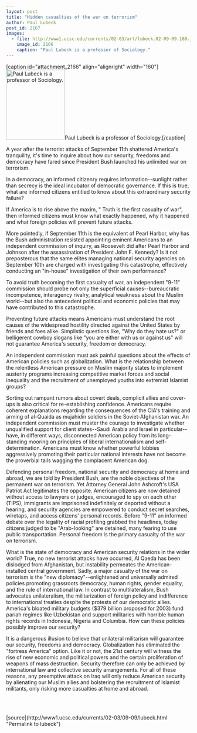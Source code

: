 ```yaml
---
layout: post
title: "Hidden casualties of the war on terrorism"
author: Paul Lubeck
post_id: 2167
images:
  - file: http://www1.ucsc.edu/currents/02-03/art/lubeck.02-09-09.160.jpg
    image_id: 2166
    caption: "Paul Lubeck is a professor of Sociology."
---
```


[caption id="attachment_2166" align="alignright" width="160"]<a href="http://localhost/mysite/wp-content/uploads/2002/09/lubeck.02-09-09.160.jpg"><img class="size-full wp-image-2166" src="http://localhost/mysite/wp-content/uploads/2002/09/lubeck.02-09-09.160.jpg" alt="Paul Lubeck is a professor of Sociology." width="160" height="190" /></a>Paul Lubeck is a professor of Sociology.[/caption]
<p>
  A year after the terrorist attacks of September 11th shattered America's tranquility, it's time to inquire about how our security, freedoms and democracy have fared since President Bush launched his unlimited war on terrorism.
</p>
<p>
  In a democracy, an informed citizenry requires information--sunlight rather than secrecy is the ideal incubator of democratic governance. If this is true, what are informed citizens entitled to know about this extraordinary security failure?
</p>
<p>
  If America is to rise above the maxim, " Truth is the first casualty of war", then informed citizens must know what exactly happened, why it happened and what foreign policies will prevent future attacks.
</p>
<p>
  More pointedly, if September 11th is the equivalent of Pearl Harbor, why has the Bush administration resisted appointing eminent Americans to an independent commission of inquiry, as Roosevelt did after Pearl Harbor and Johnson after the assassination of President John F. Kennedy? Is it not preposterous that the same elites managing national security agencies on September 10th are charged with investigating this catastrophe, effectively conducting an "in-house" investigation of their own performance?<br>
</p>
<p>
  To avoid truth becoming the first casualty of war, an independent "9-11" commission should probe not only the superficial causes--bureaucratic incompetence, interagency rivalry, analytical weakness about the Muslim world--but also the antecedent political and economic policies that may have contributed to this catastrophe.
</p>
<p>
  Preventing future attacks means Americans must understand the root causes of the widespread hostility directed against the United States by friends and foes alike. Simplistic questions like, "Why do they hate us?" or belligerent cowboy slogans like "you are either with us or against us" will not guarantee America's security, freedom or democracy.<br>
</p>
<p>
  An independent commission must ask painful questions about the effects of American policies such as globalization. What is the relationship between the relentless American pressure on Muslim majority states to implement austerity programs increasing competitive market forces and social inequality and the recruitment of unemployed youths into extremist Islamist groups?
</p>
<p>
  Sorting out rampant rumors about covert deals, complicit allies and cover-ups is also critical for re-establishing confidence. Americans require coherent explanations regarding the consequences of the CIA's training and arming of al-Quaida as mujahidin soldiers in the Soviet-Afghanistan war. An independent commission must muster the courage to investigate whether unqualified support for client states--Saudi Arabia and Israel in particular--have, in different ways, disconnected American policy from its long-standing mooring on principles of liberal internationalism and self-determination. Americans must know whether powerful lobbies aggressively promoting their particular national interests have not become the proverbial tails wagging the complacent American dog.<br>
</p>
<p>
  Defending personal freedom, national security and democracy at home and abroad, we are told by President Bush, are the noble objectives of the permanent war on terrorism. Yet Attorney General John Ashcroft's USA Patriot Act legitimates the opposite. American citizens are now detained without access to lawyers or judges, encouraged to spy on each other (TIPS), immigrants are imprisoned indefinitely or deported without a hearing, and security agencies are empowered to conduct secret searches, wiretaps, and access citizens' personal records. Before "9-11" an informed debate over the legality of racial profiling grabbed the headlines, today citizens judged to be "Arab-looking" are detained, many fearing to use public transportation. Personal freedom is the primary casualty of the war on terrorism.<br>
</p>
<p>
  What is the state of democracy and American security relations in the wider world? True, no new terrorist attacks have occurred, Al Qaeda has been dislodged from Afghanistan, but instability permeates the American-installed central government. Sadly, a major casualty of the war on terrorism is the "new diplomacy"--enlightened and universally admired policies promoting grassroots democracy, human rights, gender equality, and the rule of international law. In contrast to multilateralism, Bush advocates unilateralism, the militarization of foreign policy and indifference to international treaties despite the protests of our democratic allies. America's bloated military budgets ($379 billion proposed for 2003) fund pariah regimes like Uzbekistan and support militaries with horrible human rights records in Indonesia, Nigeria and Columbia. How can these policies possibly improve our security?<br>
</p>
<p>
  It is a dangerous illusion to believe that unilateral militarism will guarantee our security, freedoms and democracy. Globalization has eliminated the "fortress America" option. Like it or not, the 21st century will witness the rise of new economic and political powers and the certain proliferation of weapons of mass destruction. Security therefore can only be achieved by international law and collective security arrangements. For all of these reasons, any preemptive attack on Iraq will only reduce American security by alienating our Muslim allies and bolstering the recruitment of Islamist militants, only risking more casualties at home and abroad.
</p>
<p>
  <br>
  <br>

</p>
<p>

</p>
[source](http://www1.ucsc.edu/currents/02-03/09-09/lubeck.html "Permalink to lubeck")
